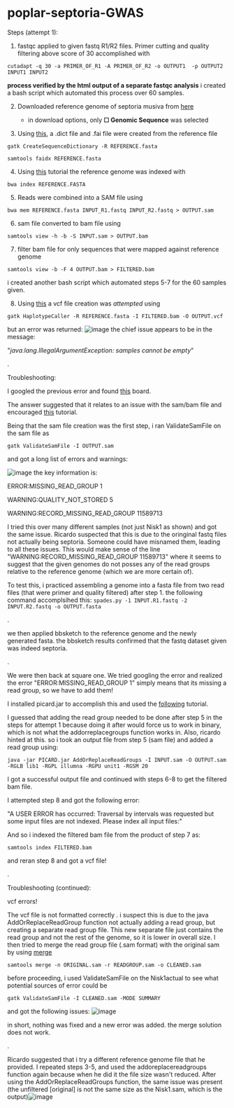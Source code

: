 # poplar-septoria-GWAS
Steps (attempt 1):

1. fastqc applied to given fastq R1/R2 files. Primer cutting and quality filtering above score of 30 accomplished with

`cutadapt -q 30 -a PRIMER_OF_R1 -A PRIMER_OF_R2 -o OUTPUT1  -p OUTPUT2 INPUT1 INPUT2`

**process verified by the html output of a separate fastqc analysis**
i created a bash script which automated this process over 60 samples.

2. Downloaded reference genome of septoria musiva from [here](https://www.ncbi.nlm.nih.gov/data-hub/genome/GCF_000320565.1/)

    - in download options, only **☐ Genomic Sequence** was selected

3. Using [this](https://gatk.broadinstitute.org/hc/en-us/articles/360035531652-FASTA-Reference-genome-format), a .dict file and .fai file were created from the reference file

`gatk CreateSequenceDictionary -R REFERENCE.fasta`

`samtools faidx REFERENCE.fasta`

4. Using [this](https://userweb.eng.gla.ac.uk/umer.ijaz/bioinformatics/BWA_tutorial.pdf) tutorial the reference genome was indexed with

`bwa index REFERENCE.FASTA`

5. Reads were combined into a SAM file using 

`bwa mem REFERENCE.fasta INPUT_R1.fastq INPUT_R2.fastq > OUTPUT.sam`

6. sam file converted to bam file using

`samtools view -h -b -S INPUT.sam > OUTPUT.bam`

7. filter bam file for only sequences that were mapped against reference genome

`samtools view -b -F 4 OUTPUT.bam > FILTERED.bam`

i created another bash script which automated steps 5-7 for the 60 samples given.

8. Using [this](https://gatk.broadinstitute.org/hc/en-us/articles/360035531892-GATK4-command-line-syntax) a vcf file creation was _attempted_ using

`gatk HaplotypeCaller -R REFERENCE.fasta -I FILTERED.bam -O OUTPUT.vcf`

but an error was returned:
![image](https://user-images.githubusercontent.com/108294550/178332364-c583023a-1213-458b-ba2d-736b13ad2f98.png)
the chief issue appears to be in the message:

"_java.lang.IllegalArgumentException: samples cannot be empty_"

.

Troubleshooting:

I googled the previous error and found [this](https://gatk.broadinstitute.org/hc/en-us/community/posts/360063062572-Not-getting-vcf-file) board. 

The answer suggested that it relates to an issue with the sam/bam file and encouraged [this](https://gatk.broadinstitute.org/hc/en-us/articles/360035891231-Errors-in-SAM-or-BAM-files-can-be-diagnosed-with-ValidateSamFile) tutorial.

Being that the sam file creation was the first step, i ran ValidateSamFile on the sam file as

`gatk ValidateSamFile -I OUTPUT.sam`

and got a long list of errors and warnings:

![image](https://user-images.githubusercontent.com/108294550/178347769-f32532c0-88a3-4809-9db4-bc6dfc4062d0.png)
the key information is:

ERROR:MISSING_READ_GROUP	1

WARNING:QUALITY_NOT_STORED	5

WARNING:RECORD_MISSING_READ_GROUP	11589713

I tried this over many different samples (not just Nisk1 as shown) and got the same issue. Ricardo suspected that this is due to the oringinal fastq files not actually being septoria. Someone could have misnamed them, leading to all these issues. This would make sense of the line "WARNING:RECORD_MISSING_READ_GROUP	11589713" where it seems to suggest that the given genomes do not posses any of the read groups relative to the reference genome (which we are more certain of). 

To test this, i practiced assembling a genome into a fasta file from two read files (that were primer and quality filtered) after step 1. the following command accomplsihed this:
`spades.py -1 INPUT.R1.fastq -2 INPUT.R2.fastq -o OUTPUT.fasta`

.

we then applied bbsketch to the reference genome and the newly generated fasta. the bbsketch results confirmed that the fastq dataset given was indeed septoria. 

.

We were then back at square one. We tried googling the error and realized the error "ERROR:MISSING_READ_GROUP	1" simply means that its missing a read group, so we have to add them! 

I installed picard.jar to accomplish this and used the [following](https://broadinstitute.github.io/picard/command-line-overview.html#AddOrReplaceReadGroups) tutorial.

I guessed that adding the read group needed to be done after step 5 in the steps for attempt 1 because doing it after would force us to work in binary, which is not what the addorreplacegroups function works in. Also, ricardo hinted at this. so i took an output file from step 5 (sam file) and added a read group using:

`java -jar PICARD.jar AddOrReplaceReadGroups -I INPUT.sam -O OUTPUT.sam -RGLB lib1 -RGPL illumna -RGPU unit1 -RGSM 20`

I got a successful output file and continued with steps 6-8 to get the filtered bam file. 

I attempted step 8 and got the following error:

"A USER ERROR has occurred: Traversal by intervals was requested but some input files are not indexed.
Please index all input files:"

And so i indexed the filtered bam file from the product of step 7 as:


`samtools index FILTERED.bam`


and reran step 8 and got a vcf file!

.

Troubleshooting (continued):

vcf errors!

The vcf file is not formatted correctly
. i suspect this is due to the java AddOrReplaceReadGroup function not actually adding a read group, but creating a separate read group file. This new separate file just contains the read group and not the rest of the genome, so it is lower in overall size. I then tried to merge the read group file (.sam format) with the original sam by using [merge](http://www.htslib.org/doc/samtools-merge.html)

`samtools merge -n ORIGINAL.sam -r READGROUP.sam -o CLEANED.sam`

before proceeding, i used ValidateSamFile on the Nisk1actual to see what potential sources of error could be

`gatk ValidateSamFile -I CLEANED.sam -MODE SUMMARY`

and got the following issues:
![image](https://user-images.githubusercontent.com/108294550/178591208-ba5f5032-3ac4-4b2c-b800-bd4236150262.png)


in short, nothing was fixed and a new error was added. the merge solution does not work. 

.

Ricardo suggested that i try a different reference genome file that he provided. I repeated steps 3-5, and used the addoreplacereadgroups function again because when he did it the file size wasn't reduced. After using the AddOrReplaceReadGroups function, the same issue was present (the unfiltered [original] is not the same size as the Nisk1.sam, which is the output)![image](https://user-images.githubusercontent.com/108294550/178601475-5c14a7d8-9367-40d9-b52f-dcee00ca3456.png)

